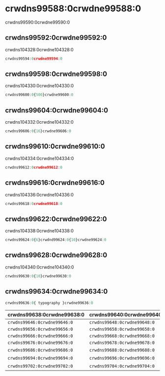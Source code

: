 # crwdns99588:0crwdne99588:0

<p class="description">crwdns99590:0crwdne99590:0</p>

## crwdns99592:0crwdne99592:0

crwdns104328:0crwdne104328:0

```jsx
crwdns99594:0crwdne99594:0
```

## crwdns99598:0crwdne99598:0

crwdns104330:0crwdne104330:0

```jsx
crwdns99600:0{500}crwdne99600:0
```

## crwdns99604:0crwdne99604:0

crwdns104332:0crwdne104332:0

```jsx
crwdns99606:0{16}crwdne99606:0
```

## crwdns99610:0crwdne99610:0

crwdns104334:0crwdne104334:0

```jsx
crwdns99612:0crwdne99612:0
```

## crwdns99616:0crwdne99616:0

crwdns104336:0crwdne104336:0

```jsx
crwdns99618:0crwdne99618:0
```

## crwdns99622:0crwdne99622:0

crwdns104338:0crwdne104338:0

```jsx
crwdns99624:0{6}crwdnd99624:0{10}crwdne99624:0
```

## crwdns99628:0crwdne99628:0

crwdns104340:0crwdne104340:0

```jsx
crwdns99630:0{10}crwdne99630:0
```

## crwdns99634:0crwdne99634:0

```js
crwdns99636:0{ typography }crwdne99636:0
```

| crwdns99638:0crwdne99638:0   | crwdns99640:0crwdne99640:0   | crwdns99642:0crwdne99642:0   | crwdns99644:0crwdne99644:0                                 |
|:---------------------------- |:---------------------------- |:---------------------------- |:---------------------------------------------------------- |
| `crwdns99646:0crwdne99646:0` | `crwdns99648:0crwdne99648:0` | `crwdns99650:0crwdne99650:0` | [`crwdns99654:0crwdne99654:0`](crwdns99652:0crwdne99652:0) |
| `crwdns99656:0crwdne99656:0` | `crwdns99658:0crwdne99658:0` | `crwdns99660:0crwdne99660:0` | [`crwdns99664:0crwdne99664:0`](crwdns99662:0crwdne99662:0) |
| `crwdns99666:0crwdne99666:0` | `crwdns99668:0crwdne99668:0` | `crwdns99670:0crwdne99670:0` | [`crwdns99674:0crwdne99674:0`](crwdns99672:0crwdne99672:0) |
| `crwdns99676:0crwdne99676:0` | `crwdns99678:0crwdne99678:0` | `crwdns99680:0crwdne99680:0` | [`crwdns99684:0crwdne99684:0`](crwdns99682:0crwdne99682:0) |
| `crwdns99686:0crwdne99686:0` | `crwdns99688:0crwdne99688:0` | `crwdns99690:0crwdne99690:0` | crwdns99692:0crwdne99692:0                                 |
| `crwdns99694:0crwdne99694:0` | `crwdns99696:0crwdne99696:0` | `crwdns99698:0crwdne99698:0` | crwdns99700:0crwdne99700:0                                 |
| `crwdns99702:0crwdne99702:0` | `crwdns99704:0crwdne99704:0` | `crwdns99706:0crwdne99706:0` | crwdns99708:0crwdne99708:0                                 |